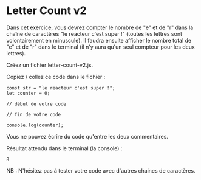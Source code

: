 # Letter Count v2

Dans cet exercice, vous devrez compter le nombre de "e" et de "r" dans la chaîne de caractères "le reacteur c'est super !" (toutes les lettres sont volontairement en minuscule). Il faudra ensuite afficher le nombre total de "e" et de "r" dans le terminal (il n'y aura qu'un seul compteur pour les deux lettres).

Créez un fichier letter-count-v2.js.

Copiez / collez ce code dans le fichier :

```
const str = "le reacteur c'est super !";
let counter = 0;

// début de votre code

// fin de votre code

console.log(counter);
```

Vous ne pouvez écrire du code qu'entre les deux commentaires.

Résultat attendu dans le terminal (la console) :

```
8
```

NB : N'hésitez pas à tester votre code avec d'autres chaines de caractères.
